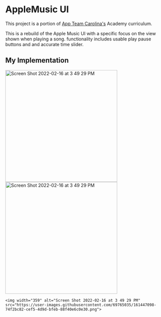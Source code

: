 # AppleMusic UI

This project is a portion of <a href="https://appteamcarolina.com">App Team Carolina's</a> Academy curriculum.

This is a rebuild of the Apple Music UI with a specific focus on the view shown when playing a song. functionality includes usable play pause buttons and and accurate time slider.

## My Implementation

<div align=left>
  <img height="350" alt="Screen Shot 2022-02-16 at 3 49 29 PM" src="https://user-images.githubusercontent.com/69765035/161447098-74f2bc82-cef5-4d9d-bfeb-88f40e6c0e30.png">
   <img height="350" alt="Screen Shot 2022-02-16 at 3 49 29 PM" src="https://user-images.githubusercontent.com/69765035/161447937-66fed5cc-401f-4862-85da-8680b40d4448.mov">
  

</div>

```
<img width="359" alt="Screen Shot 2022-02-16 at 3 49 29 PM" src="https://user-images.githubusercontent.com/69765035/161447098-74f2bc82-cef5-4d9d-bfeb-88f40e6c0e30.png">




